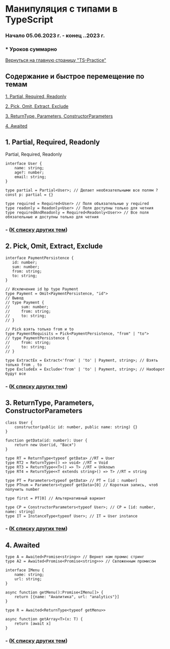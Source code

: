 # Манипуляция с типами в TypeScript

### Начало 05.06.2023 г. - конец **.**.2023 г. 

### * Уроков суммарно 

[Вернуться на главную страницу "TS-Practice"](https://github.com/skaylife/TS-Practice)

## Содержание и быстрое перемещение по темам <a name="start">

[1. Partial, Required, Readonly ](#1)

[2. Pick, Omit, Extract, Exclude ](#2)

[3. ReturnType, Parameters, ConstructorParameters ](#3)

[4. Awaited ](#4)

## 1. Partial, Required, Readonly <a name="1"></a> 

Partial, Required, Readonly

```
interface User {
    name: string;
    age?: number;
    email: string;
}

type partial = Partial<User>; // Делает необязательными все полям ? 
const p: partial = {}

type required = Required<User> // Поля объязательные у required 
type readonly = Readonly<User> // Поля доступны только для четния 
type requiredAndReadonly = Required<Readonly<User>> // Все поля обязательные и доступны только для четния
```

### - ([К списку других тем](#start))
## 2. Pick, Omit, Extract, Exclude <a name="2"></a> 

 ```
interface PaymentPersistence {
    id: number;
    sum: number;
    from: string;
    to: string;
}

// Исключение id bp type Payment
type Payment = Omit<PaymentPersistence, "id">
// Вывод
// type Payment {
//     sum: number;
//     from: string;
//     to: string;
// }

// Pick взять только from и to
type PaymentRequisits = Pick<PaymentPersistence, "from" | "to"> 
// type PaymentPersistence {
//     from: string;
//     to: string;
// }

type ExtractEx = Extract<'from' | 'to' | Payment, string>; // Взять только from , to
type ExcludeEx = Exclude<'from' | 'to' | Payment, string>; // Наобарот будут все
 ```

### - ([К списку других тем](#start))

## 3. ReturnType, Parameters, ConstructorParameters <a name="3"></a> 

```
class User {
    constructor(public id: number, public name: string) {}
}

function getData(id: number): User {
    return new User(id, "Вася")
}

type RT = ReturnType<typeof getData> //RT = User
type RT2 = ReturnType<() => void> //RT = Void
type RT3 = ReturnType<<T>() => T> //RT = Unknown
type RT4 = ReturnType<<T extends string>() => T> //RT = string

type PT = Parameters<typeof getData> // PT = [id : number]
type PTnum = Parameters<typeof getData>[0] // Короткая запись, чтоб получить number

type first = PT[0] // Альтернативный вариант

type CP = ConstructorParameters<typeof User>; // CP = [id: number, name: string]
type IT = InstanceType<typeof User>; // IT = User instance
```


### - ([К списку других тем](#start))

## 4. Awaited <a name="4"></a> 

```
type A = Awaited<Promise<string>> // Вернет нам промис стринг
type A2 = Awaited<Promise<Promise<string>>> // Свложенным промисом 

interface IMenu {
    name: string;
    url: string;
}

async function getMenu():Promise<IMenu[]> {
    return [{name: "Аналитика", url: "analytics"}]
}

type R = Awaited<ReturnType<typeof getMenu>>

async function getArray<T>(x: T) {
    return [await x]
}
```

### - ([К списку других тем](#start))

